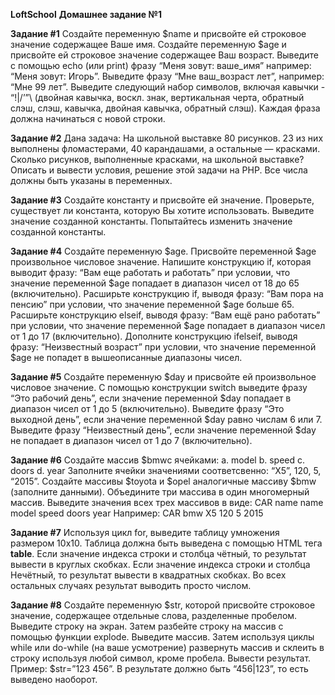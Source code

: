 **LoftSchool**
**Домашнее задание №1**


**Задание #1**
Создайте переменную $name и присвойте ей строковое значение содержащее Ваше имя.
Создайте переменную $age и присвойте ей строковое значение содержащее Ваш возраст.
Выведите с помощью echo (или print) фразу “Меня зовут: ваше_имя” например: “Меня зовут: Игорь”.
Выведите фразу “Мне ваш_возраст лет”, например: “Мне 99 лет”.
Выведите следующий набор символов, включая кавычки - “!|/’”\ (двойная кавычка, воскл. знак, 
вертикальная черта, обратный слэш, слэш, кавычка, двойная кавычка, обратный слэш).
Каждая фраза должна начинаться с новой строки.

**Задание #2**
Дана задача: На школьной выставке 80 рисунков. 23 из них выполнены фломастерами, 40 карандашами, 
а остальные — красками. Сколько рисунков, выполненные красками, на школьной выставке?
Описать и вывести условия, решение этой задачи на PHP. Все числа должны быть указаны в переменных.

**Задание #3**
Создайте константу и присвойте ей значение.
Проверьте, существует ли константа, которую Вы хотите использовать.
Выведите значение созданной константы.
Попытайтесь изменить значение созданной константы.

**Задание #4**
Создайте переменную $age.
Присвойте переменной $age произвольное числовое значение.
Напишите конструкцию if, которая выводит фразу: “Вам еще работать и работать” при условии, что 
значение переменной $age попадает в диапазон чисел от 18 до 65 (включительно).
Расширьте конструкцию if, выводя фразу: “Вам пора на пенсию” при условии, что значение переменной 
$age больше 65.
Расширьте конструкцию elseif, выводя фразу: “Вам ещё рано работать” при условии, что значение 
переменной $age попадает в диапазон чисел от 1 до 17 (включительно).
Дополните конструкцию ifelseif, выводя фразу: “Неизвестный возраст” при условии, что значение 
переменной $age не попадет в вышеописанные диапазоны чисел.

**Задание #5**
Создайте переменную $day и присвойте ей произвольное числовое значение.
С помощью конструкции switch выведите фразу “Это рабочий день”, если значение переменной $day 
попадает в диапазон чисел от 1 до 5 (включительно).
Выведите фразу “Это выходной день”, если значение переменной $day равно числам 6 или 7.
Выведите фразу “Неизвестный день”, если значение переменной $day не попадает в диапазон чисел 
от 1 до 7 (включительно).

**Задание #6**
Создайте массив $bmw​с ячейками: 
a. model 
b. speed 
c. doors 
d. year
Заполните ячейки значениями соответсвенно: “X5”, 120, 5, “2015”.
Создайте массивы $toyota и $opel аналогичные массиву $bmw (заполните данными).
Объедините три массива в один многомерный массив.
Выведите значения всех трех массивов в виде: CAR name name model speed doors year 
Например: CAR bmw X5 120 5 2015

**Задание #7**
Используя цикл for, выведите таблицу умножения размером 10x10. Таблица должна быть выведена 
с помощью HTML тега **table**.
Если значение индекса строки и столбца чётный, то результат вывести в круглых скобках. 
Если значение индекса строки и столбца Нечётный, то результат вывести в квадратных скобках. 
Во всех остальных случаях результат выводить просто числом. 

**Задание #8**
Создайте переменную $str, которой присвойте строковое значение, содержащее отдельные слова, 
разделенные пробелом. Выведите строку на экран.
Затем разбейте строку на массив с помощью функции explode​. Выведите массив. 
Затем используя циклы while или do-while (на ваше усмотрение) развернуть массив и склеить 
в строку используя любой символ, кроме пробела. Вывести результат.
Пример: $str=”123 456”. В результате должно быть “456|123”, то есть выведено наоборот.
